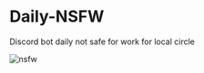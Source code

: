 # Daily-NSFW
Discord bot daily not safe for work for local circle

![nsfw](https://media.discordapp.net/attachments/912598770208870420/912658256302850048/unknown.png)
